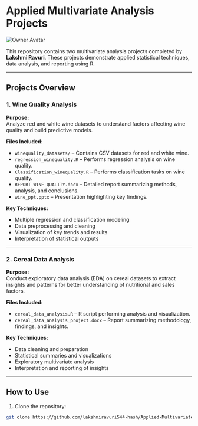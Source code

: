 # Applied Multivariate Analysis Projects

![Owner Avatar](https://github.com/lakshmiravuri544-hash.png)

This repository contains two multivariate analysis projects completed by **Lakshmi Ravuri**. These projects demonstrate applied statistical techniques, data analysis, and reporting using R.

---

## Projects Overview

### 1. Wine Quality Analysis
**Purpose:**  
Analyze red and white wine datasets to understand factors affecting wine quality and build predictive models.

**Files Included:**
- `winequality_datasets/` – Contains CSV datasets for red and white wine.
- `regression_winequality.R` – Performs regression analysis on wine quality.
- `Classification_winequality.R` – Performs classification tasks on wine quality.
- `REPORT WINE QUALITY.docx` – Detailed report summarizing methods, analysis, and conclusions.
- `wine_ppt.pptx` – Presentation highlighting key findings.

**Key Techniques:**
- Multiple regression and classification modeling
- Data preprocessing and cleaning
- Visualization of key trends and results
- Interpretation of statistical outputs

---

### 2. Cereal Data Analysis
**Purpose:**  
Conduct exploratory data analysis (EDA) on cereal datasets to extract insights and patterns for better understanding of nutritional and sales factors.

**Files Included:**
- `cereal_data_analysis.R` – R script performing analysis and visualization.
- `cereal_data_analysis_project.docx` – Report summarizing methodology, findings, and insights.

**Key Techniques:**
- Data cleaning and preparation
- Statistical summaries and visualizations
- Exploratory multivariate analysis
- Interpretation and reporting of insights

---

## How to Use
1. Clone the repository:

```bash
git clone https://github.com/lakshmiravuri544-hash/Applied-Multivariate.git
